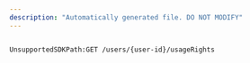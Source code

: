 ```yaml
---
description: "Automatically generated file. DO NOT MODIFY"
---
```


```powershellv2

UnsupportedSDKPath:GET /users/{user-id}/usageRights

```